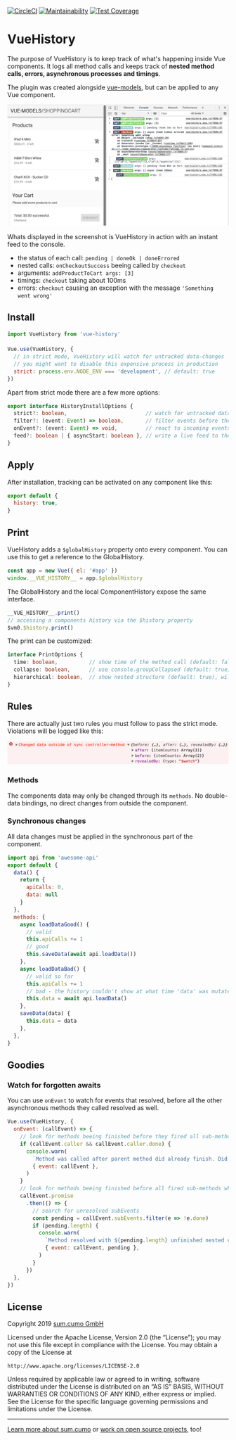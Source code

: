 [![CircleCI](https://circleci.com/gh/sumcumo/vue-history.svg?style=svg)](https://circleci.com/gh/sumcumo/vue-history)
[![Maintainability](https://api.codeclimate.com/v1/badges/707f3c462250d4a6b526/maintainability)](https://codeclimate.com/github/sumcumo/vue-history/maintainability)
[![Test Coverage](https://api.codeclimate.com/v1/badges/707f3c462250d4a6b526/test_coverage)](https://codeclimate.com/github/sumcumo/vue-history/test_coverage)

# VueHistory

The purpose of VueHistory is to keep track of what's happening inside Vue components. It logs all method calls and keeps track of **nested method calls, errors, asynchronous processes and timings**.

The plugin was created alongside [vue-models](https://github.com/sumcumo/vue-models), but can be applied to any Vue component.

![vue-history](./docs/screenshot-code-with-log.png)

Whats displayed in the screenshot is VueHistory in action with an instant feed to the console.

- the status of each call: `pending | doneOk | doneErrored`
- nested calls: `onCheckoutSuccess` beeing called by `checkout`
- arguments: `addProductToCart args: [3]` 
- timings: `checkout` taking about 100ms
- errors: `checkout` causing an exception with the message `'Something went wrong'`

## Install

```javascript
import VueHistory from 'vue-history'

Vue.use(VueHistory, {
  // in strict mode, VueHistory will watch for untracked data-changes
  // you might want to disable this expensive process in production
  strict: process.env.NODE_ENV === 'development', // default: true
})
```

Apart from strict mode there are a few more options:

```typescript
export interface HistoryInstallOptions {
  strict?: boolean,                         // watch for untracked data-changes
  filter?: (event: Event) => boolean,       // filter events before they are written to the history
  onEvent?: (event: Event) => void,         // react to incoming events
  feed?: boolean | { asyncStart: boolean }, // write a live feed to the console (default: false, asyncStart defaults to true)
}
```

## Apply

After installation, tracking can be activated on any component like this:

```javascript
export default {
  history: true,
}
```

## Print

VueHistory adds a `$globalHistory` property onto every component. 
You can use this to get a reference to the GlobalHistory.

```javascript
const app = new Vue({ el: '#app' })
window.__VUE_HISTORY__ = app.$globalHistory
```

The GlobalHistory and the local ComponentHistory expose the same interface.

```javascript
__VUE_HISTORY__.print()
// accessing a components history via the $history property
$vm0.$history.print()
```

The print can be customized:

```typescript
interface PrintOptions {
  time: boolean,          // show time of the method call (default: false)
  collapse: boolean,      // use console.groupCollapsed (default: true)
  hierarchical: boolean,  // show nested structure (default: true), will be flattened if false
}
```

## Rules

There are actually just two rules you must follow to pass the strict mode.
Violations will be logged like this: 

![data changed outside method](./docs/screenshot-data-outside-method-error.png)

### Methods

The components data may only be changed through its `methods`. 
No double-data bindings, no direct changes from outside the component.

### Synchronous changes

All data changes must be applied in the synchronous part of the component.

```javascript
import api from 'awesome-api'
export default {
  data() { 
    return { 
      apiCalls: 0,
      data: null 
    } 
  },
  methods: {
    async loadDataGood() {
      // valid
      this.apiCalls += 1
      // good
      this.saveData(await api.loadData())
    },
    async loadDataBad() {
      // valid so far
      this.apiCalls += 1
      // bad - the history couldn't show at what time 'data' was mutated
      this.data = await api.loadData()
    },
    saveData(data) {
      this.data = data
    },  
  },
}

```

## Goodies

### Watch for forgotten awaits

You can use `onEvent` to watch for events that resolved, before all the other asynchronous methods they called resolved as well.

```javascript
Vue.use(VueHistory, {
  onEvent: (callEvent) => {
    // look for methods beeing finished before they fired all sub-methods
    if (callEvent.caller && callEvent.caller.done) {
      console.warn(
        `Method was called after parent method did already finish. Did you forget to await for setTimeout()?`,
        { event: callEvent },
      )
    }
    // look for methods beeing finished before all fired sub-methods where finished as well
    callEvent.promise
      .then(() => {
        // search for unresolved subEvents
        const pending = callEvent.subEvents.filter(e => !e.done)
        if (pending.length) {
          console.warn(
            `Method resolved with ${pending.length} unfinished nested calls. Did you forget to await?`,
            { event: callEvent, pending },
          )
        }
      })
  },
})
```  

## License

Copyright 2019 [sum.cumo GmbH](https://www.sumcumo.com/)

Licensed under the Apache License, Version 2.0 (the “License”); you may not use this file except in compliance with the License. You may obtain a copy of the License at

    http://www.apache.org/licenses/LICENSE-2.0

Unless required by applicable law or agreed to in writing, software distributed under the License is distributed on an “AS IS” BASIS, WITHOUT WARRANTIES OR CONDITIONS OF ANY KIND, either express or implied. See the License for the specific language governing permissions and limitations under the License.

----

[Learn more about sum.cumo](https://www.sumcumo.com/en/) or [work on open source projects](https://www.sumcumo.com/jobs/), too!
